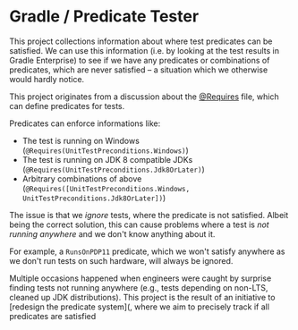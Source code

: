 # Gradle / Predicate Tester

This project collections information about where test predicates can be satisfied.
We can use this information (i.e. by looking at the test results in Gradle Enterprise) to see if we have any predicates or combinations of predicates, which are never satisfied &ndash; a situation which we otherwise would hardly notice.

This project originates from a discussion about the [@Requires](https://github.com/gradle/gradle/blob/94ebe9eca6b9baf8c53a6033009298ec671de812/subprojects/internal-testing/src/main/groovy/org/gradle/util/Requires.java) file, which can define predicates for tests.

Predicates can enforce informations like:
- The test is running on Windows (`@Requires(UnitTestPreconditions.Windows)`)
- The test is running on JDK 8 compatible JDKs (`@Requires(UnitTestPreconditions.Jdk8OrLater)`)
- Arbitrary combinations of above (`@Requires([UnitTestPreconditions.Windows, UnitTestPreconditions.Jdk8OrLater])`)

The issue is that we _ignore_ tests, where the predicate is not satisfied.
Albeit being the correct solution, this can cause problems where a test is _not running anywhere_ and we don't know anything about it.

For example, a `RunsOnPDP11` predicate, which we won't satisfy anywhere as we don't run tests on such hardware, will always be ignored.

Multiple occasions happened when engineers were caught by surprise finding tests not running anywhere (e.g., tests depending on non-LTS, cleaned up JDK distributions). This project is the result of an initiative to [redesign the predicate system](, where we aim to precisely track if all predicates are satisfied


